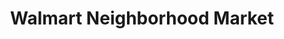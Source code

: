 ---
title: "Walmart Neighborhood Market"
url: /warr-acres/walmart-neighborhood-market/
shop: supermarket
---